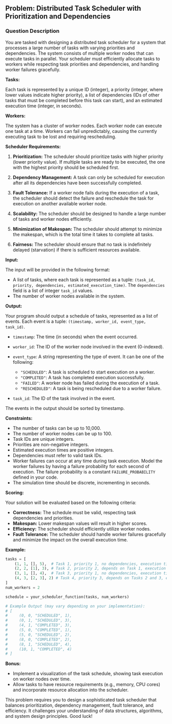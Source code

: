 ## Problem: Distributed Task Scheduler with Prioritization and Dependencies

### Question Description

You are tasked with designing a distributed task scheduler for a system that processes a large number of tasks with varying priorities and dependencies. The system consists of multiple worker nodes that can execute tasks in parallel. Your scheduler must efficiently allocate tasks to workers while respecting task priorities and dependencies, and handling worker failures gracefully.

**Tasks:**

Each task is represented by a unique ID (integer), a priority (integer, where lower values indicate higher priority), a list of dependencies (IDs of other tasks that must be completed before this task can start), and an estimated execution time (integer, in seconds).

**Workers:**

The system has a cluster of worker nodes. Each worker node can execute one task at a time.  Workers can fail unpredictably, causing the currently executing task to be lost and requiring rescheduling.

**Scheduler Requirements:**

1.  **Prioritization:** The scheduler should prioritize tasks with higher priority (lower priority value). If multiple tasks are ready to be executed, the one with the highest priority should be scheduled first.

2.  **Dependency Management:** A task can only be scheduled for execution after all its dependencies have been successfully completed.

3.  **Fault Tolerance:** If a worker node fails during the execution of a task, the scheduler should detect the failure and reschedule the task for execution on another available worker node.

4.  **Scalability:** The scheduler should be designed to handle a large number of tasks and worker nodes efficiently.

5.  **Minimization of Makespan:** The scheduler should attempt to minimize the makespan, which is the total time it takes to complete all tasks.

6.  **Fairness:** The scheduler should ensure that no task is indefinitely delayed (starvation) if there is sufficient resources available.

**Input:**

The input will be provided in the following format:

*   A list of tasks, where each task is represented as a tuple: `(task_id, priority, dependencies, estimated_execution_time)`. The `dependencies` field is a list of integer `task_id` values.
*   The number of worker nodes available in the system.

**Output:**

Your program should output a schedule of tasks, represented as a list of events. Each event is a tuple: `(timestamp, worker_id, event_type, task_id)`.

*   `timestamp`: The time (in seconds) when the event occurred.
*   `worker_id`: The ID of the worker node involved in the event (0-indexed).
*   `event_type`: A string representing the type of event. It can be one of the following:
    *   `"SCHEDULED"`: A task is scheduled to start execution on a worker.
    *   `"COMPLETED"`: A task has completed execution successfully.
    *   `"FAILED"`: A worker node has failed during the execution of a task.
    *   `"RESCHEDULED"`: A task is being rescheduled due to a worker failure.

*   `task_id`: The ID of the task involved in the event.

The events in the output should be sorted by timestamp.

**Constraints:**

*   The number of tasks can be up to 10,000.
*   The number of worker nodes can be up to 100.
*   Task IDs are unique integers.
*   Priorities are non-negative integers.
*   Estimated execution times are positive integers.
*   Dependencies must refer to valid task IDs.
*   Worker failures can occur at any time during task execution. Model the worker failures by having a failure probability for each second of execution. The failure probability is a constant `FAILURE_PROBABILITY` defined in your code.
*   The simulation time should be discrete, incrementing in seconds.

**Scoring:**

Your solution will be evaluated based on the following criteria:

*   **Correctness:** The schedule must be valid, respecting task dependencies and priorities.
*   **Makespan:** Lower makespan values will result in higher scores.
*   **Efficiency:** The scheduler should efficiently utilize worker nodes.
*   **Fault Tolerance:** The scheduler should handle worker failures gracefully and minimize the impact on the overall execution time.

**Example:**

```python
tasks = [
    (1, 1, [], 5),  # Task 1, priority 1, no dependencies, execution time 5 seconds
    (2, 2, [1], 3), # Task 2, priority 2, depends on Task 1, execution time 3 seconds
    (3, 1, [], 4),  # Task 3, priority 1, no dependencies, execution time 4 seconds
    (4, 3, [2, 3], 2) # Task 4, priority 3, depends on Tasks 2 and 3, execution time 2 seconds
]
num_workers = 2

schedule = your_scheduler_function(tasks, num_workers)

# Example Output (may vary depending on your implementation):
# [
#     (0, 0, "SCHEDULED", 1),
#     (0, 1, "SCHEDULED", 3),
#     (4, 1, "COMPLETED", 3),
#     (5, 0, "COMPLETED", 1),
#     (5, 0, "SCHEDULED", 2),
#     (8, 0, "COMPLETED", 2),
#     (8, 1, "SCHEDULED", 4),
#     (10, 1, "COMPLETED", 4)
# ]
```

**Bonus:**

*   Implement a visualization of the task schedule, showing task execution on worker nodes over time.
*   Allow tasks to have resource requirements (e.g., memory, CPU cores) and incorporate resource allocation into the scheduler.

This problem requires you to design a sophisticated task scheduler that balances prioritization, dependency management, fault tolerance, and efficiency. It challenges your understanding of data structures, algorithms, and system design principles. Good luck!
